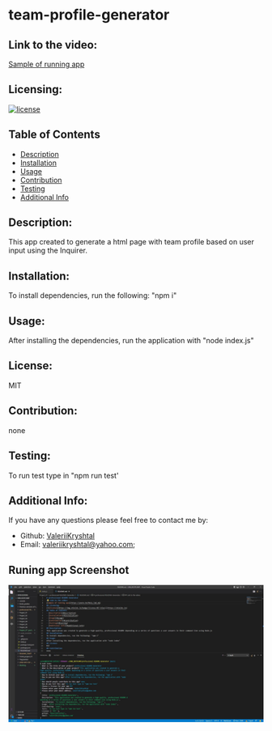 # team-profile-generator
## Link to the video:
[Sample of running app](https://youtu.be/MwJy_TpD_nQ)
## Licensing:
[![license](https://img.shields.io/badge/license-MIT-blue)](https://shields.io)
## Table of Contents 
- [Description](#description)
- [Installation](#installation)
- [Usage](#usage)
- [Contribution](#contribution)
- [Testing](#testing)
- [Additional Info](#additional-info)
## Description:
This app created to generate a html page with team profile based on user input using the Inquirer.
## Installation:
To install dependencies, run the following: "npm i"
## Usage:
After installing the dependencies, run the application with "node index.js"
## License:
MIT
## Contribution:
none
## Testing:
To run test type in "npm run test'
## Additional Info:
If you have any questions please feel free to contact me by:
- Github: [ValeriiKryshtal](https://github.com/ValeriiKryshtal)
- Email: valeriikryshtal@yahoo.com;
## Runing app Screenshot
![screenshot](https://github.com/ValeriiKryshtal/professional-README-Generator/blob/main/assets/ReadmeGenerator.jpg) 
